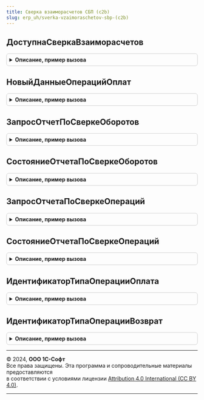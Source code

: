 ```yaml
---
title: Сверка взаиморасчетов СБП (c2b)
slug: erp_uh/sverka-vzaimoraschetov-sbp-(c2b)
---
```



## ДоступнаСверкаВзаиморасчетов
<details style="margin: 1em 0; padding: 0.5em; border: 1px solid #ccc; border-radius: 6px;">

<summary style="font-weight: bold; cursor: pointer;">Описание, пример вызова</summary>

```bsl

// Определяет доступность использования функциональности проведения сверки
// взаиморасчетов.
//
// Возвращаемое значение:
//  Булево - если Истина, сверка взаиморасчетов доступна.
//
Функция ДоступнаСверкаВзаиморасчетов() Экспорт
```

Пример вызова
```bsl
Результат = СверкаВзаиморасчетовСБПc2b.ДоступнаСверкаВзаиморасчетов() 
```
</details>

## НовыйДанныеОперацийОплат
<details style="margin: 1em 0; padding: 0.5em; border: 1px solid #ccc; border-radius: 6px;">

<summary style="font-weight: bold; cursor: pointer;">Описание, пример вызова</summary>

```bsl

// Формирует описание данных оплат на основании переданных параметров.
//
// Параметры:
//  СуммаОперации - Число - данные суммы операции;
//  ТипОперации - Строка - тип: Оплата или Возврат;
//  Выполнена - Булево - результат завершения операции.
//
// Возвращаемое значение:
//  Структура - описание данных операции.
//
Функция НовыйДанныеОперацийОплат(СуммаОперации, ТипОперации, Выполнена) Экспорт
```

Пример вызова
```bsl
Результат = СверкаВзаиморасчетовСБПc2b.НовыйДанныеОперацийОплат(СуммаОперации, ТипОперации, Выполнена) 
```
</details>

## ЗапросОтчетПоСверкеОборотов
<details style="margin: 1em 0; padding: 0.5em; border: 1px solid #ccc; border-radius: 6px;">

<summary style="font-weight: bold; cursor: pointer;">Описание, пример вызова</summary>

```bsl

// Получает данные отчета по сверке взаиморасчетов из сервиса участника СБП.
//
// Параметры:
//  НастройкаПодключения - СправочникСсылка.НастройкиПодключенияКСистемеБыстрыхПлатежей -
//   настройка выполнения операции;
//  НачалоПериода - Дата - дата начало выборки данных отчета;
//  КонецПериода - Дата - дата окончания выборки данных отчета;
//
// Возвращаемое значение:
//  Структура - данные сверки взаиморасчетов:
//    * ПараметрыЗапроса - Структура - данные для запроса статуса отчета:
//      ** ДатаЗапросаСтатуса - Дата - дата последнего запроса статуса отчета;
//      ** Идентификатор - Строка - идентификатор отчета;
//    * ДанныеОтчета - Структура - данные оборотов. Передается если статус операции "Выполнена".
//      ** СуммаВозвратов - Число - общая сумма возвратов за период по торговой точке;
//      ** СуммаОплат - Число - общая сумма оплат за период по торговой точке;
//      ** СуммаКомиссии - Число - рассчитанная сумма возвратов за период по торговой точке;
//    *СтатусОперации - Строка - текущее состояние операции оплаты:
//       - "Выполняется" - подтверждение формирования не получено;
//       - "Отменена" - оплата по оплата по ранее сформированному QR-коду невозможна;
//       - "Выполнена" - участник СБП подтвердил оплату;
//       - "Ошибка" - не удалось выполнить проверку оплаты из-за ошибки.
//    * КодОшибки - Строка - строковый код возникшей ошибки, который
//      может быть обработан вызывающим методом;
//    * СообщениеОбОшибке  - Строка, ФорматированнаяСтрока - сообщение об ошибке для пользователя;
//    * ИнформацияОбОшибке - Строка, ФорматированнаяСтрока - сообщение об ошибке для администратора.
//
Функция ЗапросОтчетПоСверкеОборотов(НастройкаПодключения, НачалоПериода, КонецПериода) Экспорт
```

Пример вызова
```bsl
Результат = СверкаВзаиморасчетовСБПc2b.ЗапросОтчетПоСверкеОборотов(НастройкаПодключения, НачалоПериода, КонецПериода) 
```
</details>

## СостояниеОтчетаПоСверкеОборотов
<details style="margin: 1em 0; padding: 0.5em; border: 1px solid #ccc; border-radius: 6px;">

<summary style="font-weight: bold; cursor: pointer;">Описание, пример вызова</summary>

```bsl

// Получает статус и загружает данные отчета по сверке взаиморасчетов из сервиса участника СБП.
//
// Параметры:
//  НастройкаПодключения - СправочникСсылка.НастройкиПодключенияКСистемеБыстрыхПлатежей -
//   настройка выполнения операции;
//  ПараметрыЗапроса - Структура - данные для запроса статуса отчета:
//   * ДатаЗапросаСтатуса - Дата - дата последнего запроса статуса отчета;
//   * Идентификатор - Строка - идентификатор отчета;
//  ДлительностьОперации - Число - количество секунд ожидания формирования отчета.
//
// Возвращаемое значение:
//  Структура - данные сверки взаиморасчетов:
//    * ПараметрыЗапроса - Структура - данные для запроса статуса отчета:
//      ** ДатаЗапросаСтатуса - Дата - дата последнего запроса статуса отчета;
//      ** Идентификатор - Строка - идентификатор отчета;
//    * ДанныеОтчета - Структура - данные оборотов. Передается если статус операции "Выполнена".
//      ** СуммаВозвратов - Число - общая сумма возвратов за период по торговой точке;
//      ** СуммаОплат - Число - общая сумма оплат за период по торговой точке;
//      ** СуммаКомиссии - Число - рассчитанная сумма возвратов за период по торговой точке;
//    *СтатусОперации - Строка - текущее состояние операции оплаты:
//       - "Выполняется" - подтверждение формирования не получено;
//       - "Отменена" - оплата по оплата по ранее сформированному QR-коду невозможна;
//       - "Выполнена" - участник СБП подтвердил оплату;
//       - "Ошибка" - не удалось выполнить проверку оплаты из-за ошибки.
//    * КодОшибки - Строка - строковый код возникшей ошибки, который
//      может быть обработан вызывающим методом;
//    * СообщениеОбОшибке  - Строка, ФорматированнаяСтрока - сообщение об ошибке для пользователя;
//    * ИнформацияОбОшибке - Строка, ФорматированнаяСтрока - сообщение об ошибке для администратора.
//
Функция СостояниеОтчетаПоСверкеОборотов(НастройкаПодключения, ПараметрыЗапроса, ДлительностьОперации = 0) Экспорт
```

Пример вызова
```bsl
Результат = СверкаВзаиморасчетовСБПc2b.СостояниеОтчетаПоСверкеОборотов(НастройкаПодключения, ПараметрыЗапроса, ДлительностьОперации);
```
</details>

## ЗапросОтчетаПоСверкеОпераций
<details style="margin: 1em 0; padding: 0.5em; border: 1px solid #ccc; border-radius: 6px;">

<summary style="font-weight: bold; cursor: pointer;">Описание, пример вызова</summary>

```bsl

// Получает данные операций проведенных за период.
//
// Параметры:
//  НастройкаПодключения - СправочникСсылка.НастройкиПодключенияКСистемеБыстрыхПлатежей -
//   настройка выполнения операции;
//  НачалоПериода - Дата - дата начало выборки данных отчета;
//  КонецПериода - Дата - дата окончания выборки данных отчета;
//
// Возвращаемое значение:
//  Структура - данные сверки взаиморасчетов:
//    * Идентификатор - Строка - идентификатор отчета;
//    * ДанныеОпераций - ТаблицаЗначений - данные операций участника СБП:
//     ** ТипОперации - Строка - тип операции, оплата или возврат;
//     ** ДатаОперации - Дата - дата первичного документа в 1С, который зарегистрировал операцию;
//     ** Сумма - Число - сумма операции в Системе быстрых платежей;
//     ** СуммаКомиссии - Число - рассчитанная сумма комиссии;
//     ** Идентификатор - Строка - устарел, следует использовать ИдентификаторОперации.
//        Идентификатор операции в Системе быстрых платежей;
//     ** ИдентификаторОперации - Строка - идентификатор операции в Системе быстрых платежей;
//     ** ИдентификаторОплаты - Строка - идентификатор оплаты в Системе быстрых платежей.
//    * СтатусОперации - Строка - текущее состояние операции оплаты:
//       - "Выполняется" - подтверждение формирования не получено;
//       - "Отменена" - оплата по оплата по ранее сформированному QR-коду невозможна;
//       - "Выполнена" - участник СБП подтвердил оплату;
//       - "Ошибка" - не удалось выполнить проверку оплаты из-за ошибки.
//    * КодОшибки - Строка - строковый код возникшей ошибки, который
//                 может быть обработан вызывающим методом;
//    * СообщениеОбОшибке  - Строка, ФорматированнаяСтрока - сообщение об ошибке для пользователя;
//    * ИнформацияОбОшибке - Строка, ФорматированнаяСтрока - сообщение об ошибке для администратора.
//
Функция ЗапросОтчетаПоСверкеОпераций(НастройкаПодключения, НачалоПериода, КонецПериода) Экспорт
```

Пример вызова
```bsl
Результат = СверкаВзаиморасчетовСБПc2b.ЗапросОтчетаПоСверкеОпераций(НастройкаПодключения, НачалоПериода, КонецПериода) 
```
</details>

## СостояниеОтчетаПоСверкеОпераций
<details style="margin: 1em 0; padding: 0.5em; border: 1px solid #ccc; border-radius: 6px;">

<summary style="font-weight: bold; cursor: pointer;">Описание, пример вызова</summary>

```bsl

// Получает статус и загружает данные отчета по сверке операций из сервиса.
//
// Параметры:
//  НастройкаПодключения - СправочникСсылка.НастройкиПодключенияКСистемеБыстрыхПлатежей -
//   настройка выполнения операции;
//  ПараметрыЗапроса - Структура - данные для запроса статуса отчета:
//   * ДатаЗапросаСтатуса - Дата - дата последнего запроса статуса отчета;
//   * Идентификатор - Строка - идентификатор отчета;
//  ДлительностьОперации - Число - количество секунд ожидания формирования отчета.
//
// Возвращаемое значение:
//  Структура - данные сверки взаиморасчетов:
//    * ПараметрыЗапроса - Структура - данные для запроса статуса отчета:
//      ** ДатаЗапросаСтатуса - Дата - дата последнего запроса статуса отчета;
//      ** Идентификатор - Строка - идентификатор отчета;
//    *ДанныеОпераций - ТаблицаЗначений - результат получения отчета:
//      **ТипОперации - Строка - тип операции, оплата или возврат;
//      **ДатаОперации - Дата - дата первичного документа в 1С, который зарегистрировал операцию;
//      **Сумма - Число - сумма операции в Системе быстрых платежей;
//      **СуммаКомиссии - Число - рассчитанная сумма комиссии;
//      **Идентификатор - Строка - идентификатор операции в Системе быстрых платежей;
//      **ИдентификаторОплаты - Строка - идентификатор оплаты в Системе быстрых платежей.
//    *СтатусОперации - Строка - текущее состояние операции оплаты:
//       - "Выполняется" - подтверждение формирования не получено;
//       - "Отменена" - оплата по оплата по ранее сформированному QR-коду невозможна;
//       - "Выполнена" - участник СБП подтвердил оплату;
//       - "Ошибка" - не удалось выполнить проверку оплаты из-за ошибки.
//    * КодОшибки - Строка - строковый код возникшей ошибки, который
//      может быть обработан вызывающим методом;
//    * СообщениеОбОшибке  - Строка, ФорматированнаяСтрока - сообщение об ошибке для пользователя;
//    * ИнформацияОбОшибке - Строка, ФорматированнаяСтрока - сообщение об ошибке для администратора.
//
Функция СостояниеОтчетаПоСверкеОпераций( Экспорт
```

Пример вызова
```bsl
Результат = СверкаВзаиморасчетовСБПc2b.СостояниеОтчетаПоСверкеОпераций();
```
</details>

## ИдентификаторТипаОперацииОплата
<details style="margin: 1em 0; padding: 0.5em; border: 1px solid #ccc; border-radius: 6px;">

<summary style="font-weight: bold; cursor: pointer;">Описание, пример вызова</summary>

```bsl

// Возвращает идентификатор типа операции "Оплата".
//
// Возвращаемое значение:
//  Строка - код состояния.
//
Функция ИдентификаторТипаОперацииОплата() Экспорт
```

Пример вызова
```bsl
Результат = СверкаВзаиморасчетовСБПc2b.ИдентификаторТипаОперацииОплата() 
```
</details>

## ИдентификаторТипаОперацииВозврат
<details style="margin: 1em 0; padding: 0.5em; border: 1px solid #ccc; border-radius: 6px;">

<summary style="font-weight: bold; cursor: pointer;">Описание, пример вызова</summary>

```bsl

// Возвращает идентификатор типа операции "Возврат".
//
// Возвращаемое значение:
//  Строка - код состояния.
//
Функция ИдентификаторТипаОперацииВозврат() Экспорт
```

Пример вызова
```bsl
Результат = СверкаВзаиморасчетовСБПc2b.ИдентификаторТипаОперацииВозврат() 
```
</details>

---

© 2024, **ООО 1С-Софт**  
Все права защищены. Эта программа и сопроводительные материалы предоставляются  
в соответствии с условиями лицензии [Attribution 4.0 International (CC BY 4.0)](https://creativecommons.org/licenses/by/4.0/legalcode).

---
